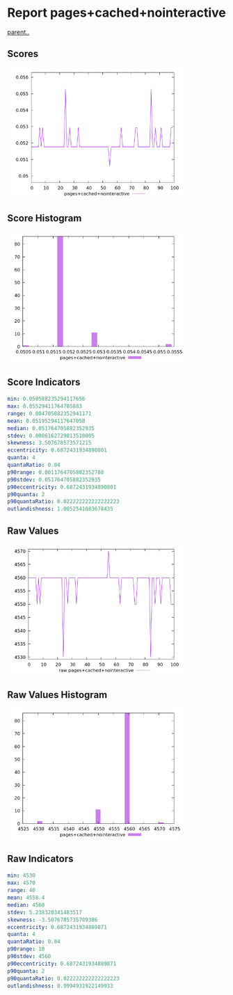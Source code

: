 # Report pages+cached+nointeractive

[parent..](./..)  


## Scores

![score](./score.png)  

## Score Histogram

![hist](./hist.png)  

## Score Indicators

```yaml
min: 0.050588235294117656
max: 0.05529411764705883
range: 0.004705882352941171
mean: 0.05195294117647058
median: 0.051764705882352935
stdev: 0.0006162729813510005
skewness: 3.507678573571215
eccentricity: 0.6872431934890801
quanta: 4
quantaRatio: 0.04
p90range: 0.0011764705882352788
p90stdev: 0.051764705882352935
p90eccentricity: 0.6872431934890801
p90quanta: 2
p90quantaRatio: 0.022222222222222223
outlandishness: 1.0052541083678435

```

## Raw Values

![raw](./raw.png)  

## Raw Values Histogram

![raw hist](./raw_hist.png)  

## Raw Indicators

```yaml
min: 4530
max: 4570
range: 40
mean: 4558.4
median: 4560
stdev: 5.238320341483517
skewness: -3.5076785735709386
eccentricity: 0.6872431934889871
quanta: 4
quantaRatio: 0.04
p90range: 10
p90stdev: 4560
p90eccentricity: 0.6872431934889871
p90quanta: 2
p90quantaRatio: 0.022222222222222223
outlandishness: 0.9994931922149933

```

<style>
  img {
    max-width: 80%;
  }
</style>
      
